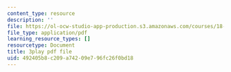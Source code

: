 ```yaml
---
content_type: resource
description: ''
file: https://ol-ocw-studio-app-production.s3.amazonaws.com/courses/18-03sc-differential-equations-fall-2011/492405b8c209a74209e796fc26f0bd18_te6Mplq3DCU.pdf
file_type: application/pdf
learning_resource_types: []
resourcetype: Document
title: 3play pdf file
uid: 492405b8-c209-a742-09e7-96fc26f0bd18
---
```

